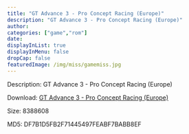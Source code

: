 ```yaml
---
title: "GT Advance 3 - Pro Concept Racing (Europe)"
description: "GT Advance 3 - Pro Concept Racing (Europe)"
author: 
categories: ["game","rom"]
date: 
displayInList: true
displayInMenu: false
dropCap: false
featuredImage: /img/miss/gamemiss.jpg
---
```


Description: GT Advance 3 - Pro Concept Racing (Europe)

Download: <a style="text-decoration:underline;" href="https://mega.nz/#!TOIS0KwT!O7nIqakYDqowGdxT18mz7KzgTeUfW4H7FNHCHvJn_4Q" target = "_blank" rel = "nofollow" > GT Advance 3 - Pro Concept Racing (Europe)</a>

Size: 8388608

MD5: DF7B1D5FB2F71445497FEABF7BABB8EF


